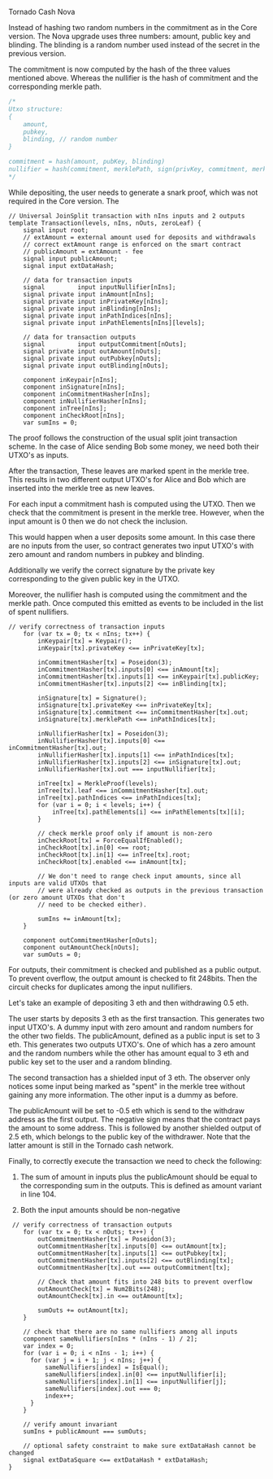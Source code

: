 Tornado Cash Nova

Instead of hashing two random numbers in the commitment as in the Core version. The Nova upgrade uses three numbers: amount, public key and blinding. The blinding is a random number used instead of the secret in the previous version. 

The commitment is now computed by the hash of the three values mentioned above. Whereas the nullifier is the hash of commitment and the corresponding merkle path.


```js
/*
Utxo structure:
{
    amount,
    pubkey,
    blinding, // random number
}

commitment = hash(amount, pubKey, blinding)
nullifier = hash(commitment, merklePath, sign(privKey, commitment, merklePath))
*/
```

While depositing, the user needs to generate a snark proof, which was not required in the Core version. The 

```circom=
// Universal JoinSplit transaction with nIns inputs and 2 outputs
template Transaction(levels, nIns, nOuts, zeroLeaf) {
    signal input root;
    // extAmount = external amount used for deposits and withdrawals
    // correct extAmount range is enforced on the smart contract
    // publicAmount = extAmount - fee
    signal input publicAmount;
    signal input extDataHash;

    // data for transaction inputs
    signal         input inputNullifier[nIns];
    signal private input inAmount[nIns];
    signal private input inPrivateKey[nIns];
    signal private input inBlinding[nIns];
    signal private input inPathIndices[nIns];
    signal private input inPathElements[nIns][levels];

    // data for transaction outputs
    signal         input outputCommitment[nOuts];
    signal private input outAmount[nOuts];
    signal private input outPubkey[nOuts];
    signal private input outBlinding[nOuts];

    component inKeypair[nIns];
    component inSignature[nIns];
    component inCommitmentHasher[nIns];
    component inNullifierHasher[nIns];
    component inTree[nIns];
    component inCheckRoot[nIns];
    var sumIns = 0;
```

The proof follows the construction of the usual split joint transaction scheme. In the case of  Alice sending Bob some money, we need both their UTXO's as inputs. 

After the transaction, These leaves are marked spent in the merkle tree. This results in two different output UTXO's for Alice and Bob which are inserted into the merkle tree as new leaves.

For each input a commitment hash is computed using the UTXO. Then we check that the commitment is present in the merkle tree. However, when the input amount is 0 then we do not check the inclusion. 

This would happen when a user deposits some amount. In this case there are no inputs from the user, so contract generates two input UTXO's with zero amount and random numbers in pubkey and blinding. 

Additionally we verify the correct signature by the private key corresponding to the given public key in the UTXO.

Moreover, the nullifier hash is computed using the commitment and the merkle path. Once computed this emitted as events to be included in the list of spent nullifiers.

```circom=+
// verify correctness of transaction inputs
    for (var tx = 0; tx < nIns; tx++) {
        inKeypair[tx] = Keypair();
        inKeypair[tx].privateKey <== inPrivateKey[tx];

        inCommitmentHasher[tx] = Poseidon(3);
        inCommitmentHasher[tx].inputs[0] <== inAmount[tx];
        inCommitmentHasher[tx].inputs[1] <== inKeypair[tx].publicKey;
        inCommitmentHasher[tx].inputs[2] <== inBlinding[tx];

        inSignature[tx] = Signature();
        inSignature[tx].privateKey <== inPrivateKey[tx];
        inSignature[tx].commitment <== inCommitmentHasher[tx].out;
        inSignature[tx].merklePath <== inPathIndices[tx];

        inNullifierHasher[tx] = Poseidon(3);
        inNullifierHasher[tx].inputs[0] <== inCommitmentHasher[tx].out;
        inNullifierHasher[tx].inputs[1] <== inPathIndices[tx];
        inNullifierHasher[tx].inputs[2] <== inSignature[tx].out;
        inNullifierHasher[tx].out === inputNullifier[tx];

        inTree[tx] = MerkleProof(levels);
        inTree[tx].leaf <== inCommitmentHasher[tx].out;
        inTree[tx].pathIndices <== inPathIndices[tx];
        for (var i = 0; i < levels; i++) {
            inTree[tx].pathElements[i] <== inPathElements[tx][i];
        }

        // check merkle proof only if amount is non-zero
        inCheckRoot[tx] = ForceEqualIfEnabled();
        inCheckRoot[tx].in[0] <== root;
        inCheckRoot[tx].in[1] <== inTree[tx].root;
        inCheckRoot[tx].enabled <== inAmount[tx];

        // We don't need to range check input amounts, since all inputs are valid UTXOs that
        // were already checked as outputs in the previous transaction (or zero amount UTXOs that don't
        // need to be checked either).

        sumIns += inAmount[tx];
    }

    component outCommitmentHasher[nOuts];
    component outAmountCheck[nOuts];
    var sumOuts = 0;
```

For outputs, their commitment is checked and published as a public output. To prevent overflow, the output amount is checked to fit 248bits. Then the circuit checks for duplicates among the input nullifiers.

Let's take an example of depositing 3 eth and then withdrawing 0.5 eth. 

The user starts by deposits 3 eth as the first transaction. This generates two input UTXO's. A dummy input with zero amount and random numbers for the other two fields. The publicAmount, defined as a public input is set to 3 eth. This generates two outputs UTXO's. One of which has a zero amount and the random numbers while the other has amount equal to 3 eth and public key set to the user and a random blinding. 

The second transaction has a shielded input of 3 eth. The observer only notices some input being marked as "spent" in the merkle tree without gaining any more information. The other input is a dummy as before. 

The publicAmount will be set to -0.5 eth which is send to the withdraw address as the first output. The negative sign means that the contract pays the amount to some address. This is followed by another shielded output of 2.5 eth, which belongs to the public key of the withdrawer. Note that the latter amount is still in the Tornado cash network.

Finally, to correctly execute the transaction we need to check the following:
1) The sum of amount in inputs plus the publicAmount should be equal to the corresponding sum in the outputs. This is defined as amount variant in line 104.

2) Both the input amounts should be non-negative


```circom=+
 // verify correctness of transaction outputs
    for (var tx = 0; tx < nOuts; tx++) {
        outCommitmentHasher[tx] = Poseidon(3);
        outCommitmentHasher[tx].inputs[0] <== outAmount[tx];
        outCommitmentHasher[tx].inputs[1] <== outPubkey[tx];
        outCommitmentHasher[tx].inputs[2] <== outBlinding[tx];
        outCommitmentHasher[tx].out === outputCommitment[tx];

        // Check that amount fits into 248 bits to prevent overflow
        outAmountCheck[tx] = Num2Bits(248);
        outAmountCheck[tx].in <== outAmount[tx];

        sumOuts += outAmount[tx];
    }

    // check that there are no same nullifiers among all inputs
    component sameNullifiers[nIns * (nIns - 1) / 2];
    var index = 0;
    for (var i = 0; i < nIns - 1; i++) {
      for (var j = i + 1; j < nIns; j++) {
          sameNullifiers[index] = IsEqual();
          sameNullifiers[index].in[0] <== inputNullifier[i];
          sameNullifiers[index].in[1] <== inputNullifier[j];
          sameNullifiers[index].out === 0;
          index++;
      }
    }

    // verify amount invariant
    sumIns + publicAmount === sumOuts;

    // optional safety constraint to make sure extDataHash cannot be changed
    signal extDataSquare <== extDataHash * extDataHash;
}
```
